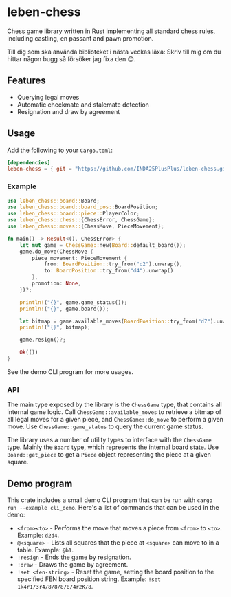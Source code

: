 # leben-chess

Chess game library written in Rust implementing all standard chess rules, including castling, en passant and pawn promotion.

Till dig som ska använda biblioteket i nästa veckas läxa: Skriv till mig om du hittar någon bugg så försöker jag fixa den 😊.

## Features

- Querying legal moves
- Automatic checkmate and stalemate detection
- Resignation and draw by agreement

## Usage

Add the following to your `Cargo.toml`:

```toml
[dependencies]
leben-chess = { git = "https://github.com/INDA25PlusPlus/leben-chess.git", tag = "0.1.0" }
```

### Example

```rust
use leben_chess::board::Board;
use leben_chess::board::board_pos::BoardPosition;
use leben_chess::board::piece::PlayerColor;
use leben_chess::chess::{ChessError, ChessGame};
use leben_chess::moves::{ChessMove, PieceMovement};

fn main() -> Result<(), ChessError> {
    let mut game = ChessGame::new(Board::default_board());
    game.do_move(ChessMove {
        piece_movement: PieceMovement {
            from: BoardPosition::try_from("d2").unwrap(),
            to: BoardPosition::try_from("d4").unwrap()
        },
        promotion: None,
    })?;

    println!("{}", game.game_status());
    println!("{}", game.board());

    let bitmap = game.available_moves(BoardPosition::try_from("d7").unwrap());
    println!("{}", bitmap);

    game.resign()?;

    Ok(())
}
```

See the demo CLI program for more usages.

### API

The main type exposed by the library is the `ChessGame` type, that contains all internal game logic. Call `ChessGame::available_moves` to retrieve a bitmap of all legal moves for a given piece, and `ChessGame::do_move` to perform a given move. Use `ChessGame::game_status` to query the current game status.

The library uses a number of utility types to interface with the `ChessGame` type. Mainly the `Board` type, which represents the internal board state. Use `Board::get_piece` to get a `Piece` object representing the piece at a given square.

## Demo program

This crate includes a small demo CLI program that can be run with `cargo run --example cli_demo`. Here's a list of commands that can be used in the demo:
- `<from><to>` - Performs the move that moves a piece from `<from>` to `<to>`. Example: `d2d4`.
- `@<square>` - Lists all squares that the piece at `<square>` can move to in a table. Example: `@b1`.
- `!resign` - Ends the game by resignation.
- `!draw` - Draws the game by agreement.
- `!set <fen-string>` - Reset the game, setting the board position to the specified FEN board position string. Example: `!set 1k4r1/3r4/8/8/8/8/4r2K/8`.
